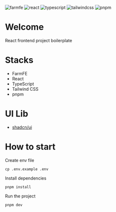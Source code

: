 ![farmfe](https://img.shields.io/badge/farmfe.org-purple?link=https%3A%2F%2Fwww.farmfe.org)
![react](https://img.shields.io/badge/React-20232A?logo=react&logoColor=61DAFB)
![typescript](https://img.shields.io/badge/TypeScript-007ACC?logo=typescript&logoColor=white)
![tailwindcss](https://img.shields.io/badge/Tailwind_CSS-38B2AC?logo=tailwind-css&logoColor=white)
![pnpm](https://img.shields.io/badge/pnpm-yellow?logo=pnpm&logoColor=white)

# Welcome

React frontend project boilerplate

# Stacks

- FarmFE
- React
- TypeScript
- Tailwind CSS
- pnpm

# UI Lib

- [shadcn/ui](https://ui.shadcn.com)

# How to start

Create env file

```
cp .env.example .env
```

Install dependencies

```
pnpm install
```

Run the project

```
pnpm dev
```
